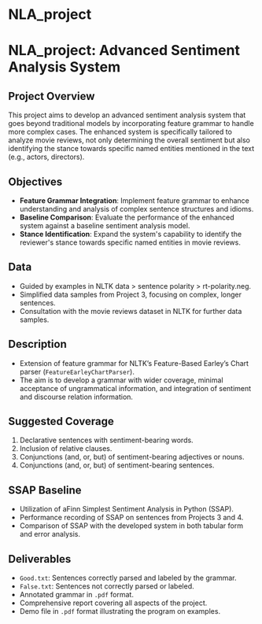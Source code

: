 # NLA_project
# NLA_project: Advanced Sentiment Analysis System

## Project Overview
This project aims to develop an advanced sentiment analysis system that goes beyond traditional models by incorporating feature grammar to handle more complex cases. The enhanced system is specifically tailored to analyze movie reviews, not only determining the overall sentiment but also identifying the stance towards specific named entities mentioned in the text (e.g., actors, directors).

## Objectives
- **Feature Grammar Integration**: Implement feature grammar to enhance understanding and analysis of complex sentence structures and idioms.
- **Baseline Comparison**: Evaluate the performance of the enhanced system against a baseline sentiment analysis model.
- **Stance Identification**: Expand the system's capability to identify the reviewer's stance towards specific named entities in movie reviews.

## Data
- Guided by examples in NLTK data > sentence polarity > rt-polarity.neg.
- Simplified data samples from Project 3, focusing on complex, longer sentences.
- Consultation with the movie reviews dataset in NLTK for further data samples.

## Description
- Extension of feature grammar for NLTK’s Feature-Based Earley’s Chart parser (`FeatureEarleyChartParser`).
- The aim is to develop a grammar with wider coverage, minimal acceptance of ungrammatical information, and integration of sentiment and discourse relation information.
  
## Suggested Coverage
1. Declarative sentences with sentiment-bearing words.
2. Inclusion of relative clauses.
3. Conjunctions (and, or, but) of sentiment-bearing adjectives or nouns.
4. Conjunctions (and, or, but) of sentiment-bearing sentences.

## SSAP Baseline
- Utilization of aFinn Simplest Sentiment Analysis in Python (SSAP).
- Performance recording of SSAP on sentences from Projects 3 and 4.
- Comparison of SSAP with the developed system in both tabular form and error analysis.

## Deliverables
- `Good.txt`: Sentences correctly parsed and labeled by the grammar.
- `False.txt`: Sentences not correctly parsed or labeled.
- Annotated grammar in `.pdf` format.
- Comprehensive report covering all aspects of the project.
- Demo file in `.pdf` format illustrating the program on examples.
